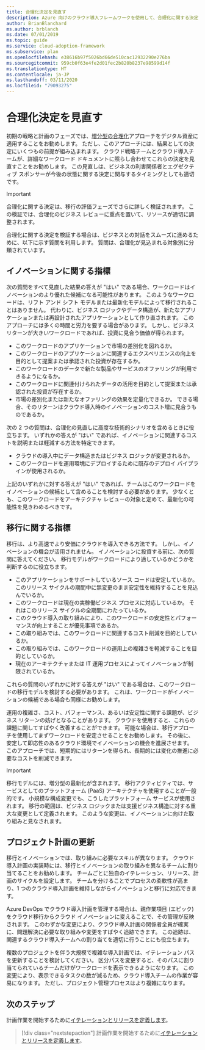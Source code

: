 ```yaml
---
title: 合理化決定を見直す
description: Azure 向けのクラウド導入フレームワークを使用して、合理化に関する決定を再確認し、企業との対話をスムーズに進めるための準備を行う方法について学習します。
author: BrianBlanchard
ms.author: brblanch
ms.date: 07/01/2019
ms.topic: guide
ms.service: cloud-adoption-framework
ms.subservice: plan
ms.openlocfilehash: e38616b97f5026bd66de510cac12932290e276ba
ms.sourcegitcommit: 959cb0f63e4fe2d01fec2b820b8237e98599d14f
ms.translationtype: HT
ms.contentlocale: ja-JP
ms.lasthandoff: 03/11/2020
ms.locfileid: "79093275"
---
```

# <a name="review-rationalization-decisions"></a>合理化決定を見直す

初期の戦略と計画のフェーズでは、[増分型の合理化](../digital-estate/rationalize.md#incremental-rationalization)アプローチをデジタル資産に適用することをお勧めします。 ただし、このアプローチには、結果としての決定にいくつもの前提が組み込まれます。 クラウド戦略チームとクラウド導入チームが、詳細なワークロード ドキュメントに照らし合わせてこれらの決定を見直すことをお勧めします。 この見直しは、ビジネスの利害関係者とエグゼクティブ スポンサーが今後の状態に関する決定に関与するタイミングとしても適切です。

> [!IMPORTANT]
> 合理化に関する決定は、移行の評価フェーズでさらに詳しく検証されます。 この検証では、合理化のビジネス レビューに重点を置いて、リソースが適切に調整されます。

合理化に関する決定を検証する場合は、ビジネスとの対話をスムーズに進めるために、以下に示す質問を利用します。 質問は、合理化が見込まれる対象別に分類されています。

## <a name="innovation-indicators"></a>イノベーションに関する指標

次の質問をすべて見直した結果の答えが "はい" である場合、ワークロードはイノベーションのより優れた候補になる可能性があります。 このようなワークロードは、リフト アンド シフト モデルまたは最新化モデルによって移行されることはありません。 代わりに、ビジネス ロジックやデータ構造が、新たなアプリケーションまたは再設計されたアプリケーションとして作り直されます。 このアプローチには多くの時間と労力を要する場合があります。 しかし、ビジネス リターンが大きいワークロードであれば、投資に見合う価値が得られます。

- このワークロードのアプリケーションで市場の差別化を図れるか。
- このワークロードのアプリケーションに関連するエクスペリエンスの向上を目的として提案または承認された投資が存在するか。
- このワークロードのデータで新たな製品やサービスのオファリングが利用できるようになるか。
- このワークロードに関連付けられたデータの活用を目的として提案または承認された投資が存在するか。
- 市場の差別化または新たなオファリングの効果を定量化できるか。 できる場合、そのリターンはクラウド導入時のイノベーションのコスト増に見合うものであるか。

次の 2 つの質問は、合理化の見直しに高度な技術的シナリオを含めるときに役立ちます。 いずれかの答えが "はい" であれば、イノベーションに関連するコストを説明または軽減する方法を特定できます。

- クラウドの導入中にデータ構造またはビジネス ロジックが変更されるか。
- このワークロードを運用環境にデプロイするために既存のデプロイ パイプラインが使用されるか。

上記のいずれかに対する答えが "はい" であれば、チームはこのワークロードをイノベーションの候補として含めることを検討する必要があります。 少なくとも、このワークロードをアーキテクチャ レビューの対象と定めて、最新化の可能性を見きわめるべきです。

## <a name="migration-indicators"></a>移行に関する指標

移行は、より高速でより安価にクラウドを導入できる方法です。 しかし、イノベーションの機会が活用されません。 イノベーションに投資する前に、次の質問に答えてください。 移行モデルがワークロードにより適しているかどうかを判断するのに役立ちます。

- このアプリケーションをサポートしているソース コードは安定しているか。 このリリース サイクルの期間中に無変更のまま安定性を維持することを見込んでいるか。
- このワークロードは現在の実稼働ビジネス プロセスに対応しているか。 それはこのリリース サイクルの全期間にわたっているか。
- このクラウド導入の取り組みにより、このワークロードの安定性とパフォーマンスが向上することが優先事項であるか。
- この取り組みでは、このワークロードに関連するコスト削減を目的としているか。
- この取り組みでは、このワークロードの運用上の複雑さを軽減することを目的としているか。
- 現在のアーキテクチャまたは IT 運用プロセスによってイノベーションが制限されているか。

これらの質問のいずれかに対する答えが "はい" である場合は、このワークロードの移行モデルを検討する必要があります。 これは、ワークロードがイノベーションの候補である場合も同様にお勧めします。

運用の複雑さ、コスト、パフォーマンス、あるいは安定性に関する課題が、ビジネス リターンの妨げとなることがあります。 クラウドを使用すると、これらの課題に関してすばやく改善することができます。 可能な場合は、移行アプローチを使用してまずワークロードを安定させることをお勧めします。 その後に、安定して即応性のあるクラウド環境でイノベーションの機会を進展させます。 このアプローチでは、短期的にはリターンを得られ、長期的には変化の推進に必要なコストを削減できます。

> [!IMPORTANT]
> 移行モデルには、増分型の最新化が含まれます。 移行アクティビティでは、サービスとしてのプラットフォーム (PaaS) アーキテクチャを使用することが一般的です。 小規模な構成変更でも、こうしたプラットフォーム サービスが使用されます。 移行の範囲は、ビジネス ロジックまたは支援ビジネス構造に対する重大な変更として定義されます。 このような変更は、イノベーションに向けた取り組みと見なされます。

## <a name="update-the-project-plan"></a>プロジェクト計画の更新

移行とイノベーションでは、取り組みに必要なスキルが異なります。 クラウド導入計画の実装時には、移行とイノベーションの取り組みを異なるチームに割り当てることをお勧めします。 チームごとに独自のイテレーション、リリース、計画のサイクルを設定します。 チームを分けることでプロセスの柔軟性が高まり、1 つのクラウド導入計画を維持しながらイノベーションと移行に対応できます。

Azure DevOps でクラウド導入計画を管理する場合は、親作業項目 (エピック) をクラウド移行からクラウド イノベーションに変えることで、その管理が反映されます。 このわずかな変更により、クラウド導入計画の関係者全員が確実に、問題解決に必要な取り組みや変更をすばやく追跡できます。 この追跡は、関連するクラウド導入チームへの割り当てを適切に行うことにも役立ちます。

複数のプロジェクトを伴う大規模で複雑な導入計画では、イテレーション パスを更新することを検討してください。 区分パスを変更すると、そのパスに割り当てられているチームだけがワークロードを表示できるようになります。 この変更により、表示できるタスクの数が減るため、クラウド導入チームの作業が容易になります。 ただし、プロジェクト管理プロセスはより複雑になります。

## <a name="next-steps"></a>次のステップ

計画作業を開始するために[イテレーションとリリースを定義します](./iteration-paths.md)。

> [!div class="nextstepaction"]
> 計画作業を開始するために[イテレーションとリリースを定義します](./iteration-paths.md)。
